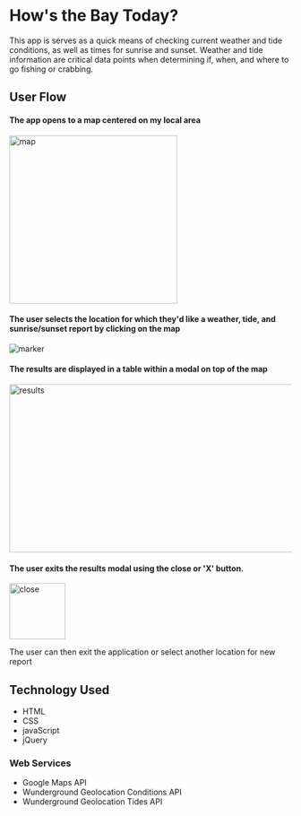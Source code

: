 # How's the Bay Today?

This app is serves as a quick means of checking current weather and tide conditions, as well as times for sunrise and sunset.
Weather and tide information are critical data points when determining if, when, and where to go fishing or crabbing.  


## User Flow

#### The app opens to a map centered on my local area<br>
<img src="https://github.com/mwilliams62/hows-the-bay-today/blob/master/images/main-page.png" alt="map" height="300" width="300">

#### The user selects the location  for which they'd like a weather, tide, and sunrise/sunset report by clicking on the map
<img src="https://github.com/mwilliams62/hows-the-bay-today/blob/master/images/marker.png" alt="marker">  

#### The results are displayed in a table within a modal on top of the map
<img src="https://github.com/mwilliams62/hows-the-bay-today/blob/master/images/results.png" alt="results" height="300" width="700">

#### The user exits the results modal using the close or 'X' button. 
<img scr="hows-the-bay-today/images/close-modal.png" alt="close" height="100" width="100">

The user can then exit the application or select another location for new report

## Technology Used
<ul>
  <li>HTML</li>
  <li>CSS</li>
  <li>javaScript</li>
  <li>jQuery</li>
</ul>

### Web Services
<ul>
  <li>Google Maps API</li>
  <li>Wunderground Geolocation Conditions API</li>
  <li>Wunderground Geolocation Tides API</li>
</ul>


